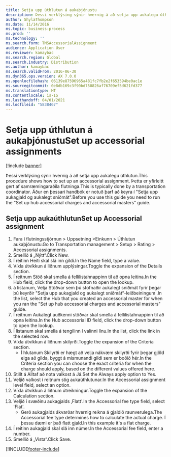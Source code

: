 ```yaml
---
title: Setja upp úthlutun á aukaþjónustu
description: Þessi verklýsing sýnir hvernig á að setja upp aukalegu úthlutun.
author: ShylaThompson
ms.date: 11/14/2016
ms.topic: business-process
ms.prod: ''
ms.technology: ''
ms.search.form: TMSAccessorialAssignment
audience: Application User
ms.reviewer: kamaybac
ms.search.region: Global
ms.search.industry: Distribution
ms.author: kamaybac
ms.search.validFrom: 2016-06-30
ms.dyn365.ops.version: AX 7.0.0
ms.openlocfilehash: 06139e87596965a481fc7fb2e2f653594be0ac1e
ms.sourcegitcommit: 0e8db169c3f90bd750826af76709ef5d621fd377
ms.translationtype: HT
ms.contentlocale: is-IS
ms.lasthandoff: 04/01/2021
ms.locfileid: "5838467"
---
```

# <a name="set-up-accessorial-assignments"></a><span data-ttu-id="1026a-103">Setja upp úthlutun á aukaþjónustu</span><span class="sxs-lookup"><span data-stu-id="1026a-103">Set up accessorial assignments</span></span>

[!include [banner](../../includes/banner.md)]

<span data-ttu-id="1026a-104">Þessi verklýsing sýnir hvernig á að setja upp aukalegu úthlutun.</span><span class="sxs-lookup"><span data-stu-id="1026a-104">This procedure shows how to set up an accessorial assignment.</span></span> <span data-ttu-id="1026a-105">Þetta er yfirleitt gert af samræmingaraðila flutninga.</span><span class="sxs-lookup"><span data-stu-id="1026a-105">This is typically done by a transportation coordinator.</span></span> <span data-ttu-id="1026a-106">Áður en þessari handbók er notuð þarf að keyra í "Setja upp aukagjald og aukalegt sniðmát".</span><span class="sxs-lookup"><span data-stu-id="1026a-106">Before you use this guide you need to run the "Set up hub accessorial charges and accessorial masters" guide.</span></span>


## <a name="set-up-accessorial-assignment"></a><span data-ttu-id="1026a-107">Setja upp aukaúthlutun</span><span class="sxs-lookup"><span data-stu-id="1026a-107">Set up Accessorial assignment</span></span>
1. <span data-ttu-id="1026a-108">Fara í flutningsstjórnun > Uppsetning >Einkunn > Úthlutun aukaþjónustu.</span><span class="sxs-lookup"><span data-stu-id="1026a-108">Go to Transportation management > Setup > Rating > Accessorial assignments.</span></span>
2. <span data-ttu-id="1026a-109">Smellið á „Nýtt“.</span><span class="sxs-lookup"><span data-stu-id="1026a-109">Click New.</span></span>
3. <span data-ttu-id="1026a-110">Í reitinn Heiti skal slá inn gildi.</span><span class="sxs-lookup"><span data-stu-id="1026a-110">In the Name field, type a value.</span></span>
4. <span data-ttu-id="1026a-111">Víxla útvíkkun á liðnum upplýsingar.</span><span class="sxs-lookup"><span data-stu-id="1026a-111">Toggle the expansion of the Details section.</span></span>
5. <span data-ttu-id="1026a-112">Í reitnum Stöð skal smella á fellilistahnappinn til að opna leitina.</span><span class="sxs-lookup"><span data-stu-id="1026a-112">In the Hub field, click the drop-down button to open the lookup.</span></span>
6. <span data-ttu-id="1026a-113">á listanum, Velja Stöðvar sem þú stofnaðir aukalegt sniðmát fyrir þegar þú keyrðir "Setja upp aukagjald og aukalegt sniðmát“-leiðbeiningum .</span><span class="sxs-lookup"><span data-stu-id="1026a-113">In the list, select the Hub that you created an accessorial master for when you ran the "Set up hub accessorial charges and accessorial masters" guide.</span></span> 
7. <span data-ttu-id="1026a-114">Í reitnum Aukalegt auðkenni stöðvar skal smella á fellilistahnappinn til að opna leitina.</span><span class="sxs-lookup"><span data-stu-id="1026a-114">In the Hub accessorial ID field, click the drop-down button to open the lookup.</span></span>
8. <span data-ttu-id="1026a-115">Í listanum skal smella á tengilinn í valinni línu.</span><span class="sxs-lookup"><span data-stu-id="1026a-115">In the list, click the link in the selected row.</span></span>
9. <span data-ttu-id="1026a-116">Víxla útvíkkun á liðnum skilyrði.</span><span class="sxs-lookup"><span data-stu-id="1026a-116">Toggle the expansion of the Criteria section.</span></span>
    * <span data-ttu-id="1026a-117">Í hlutanum Skilyrði er hægt að velja nákvæm skilyrði fyrir þegar gjöld eiga að gilda, byggt á mismunandi gildi sem er boðið hér.</span><span class="sxs-lookup"><span data-stu-id="1026a-117">In the Criteria section you can choose the exact criteria for when the charge should apply, based on the different values offered here.</span></span>  
10. <span data-ttu-id="1026a-118">Stillt á Alltaf að nota valkost á Já.</span><span class="sxs-lookup"><span data-stu-id="1026a-118">Set the Always apply option to Yes.</span></span>
11. <span data-ttu-id="1026a-119">Veljið valkost í reitnum stig aukaúthlutunar.</span><span class="sxs-lookup"><span data-stu-id="1026a-119">In the Accessorial assignment level field, select an option.</span></span>
12. <span data-ttu-id="1026a-120">Víxla útvíkkun á liðnum útreikningur.</span><span class="sxs-lookup"><span data-stu-id="1026a-120">Toggle the expansion of the Calculation section.</span></span>
13. <span data-ttu-id="1026a-121">Veljið í svæðinu aukagjalds ‚Flatt'.</span><span class="sxs-lookup"><span data-stu-id="1026a-121">In the Accessorial fee type field, select 'Flat'.</span></span>
    * <span data-ttu-id="1026a-122">Gerð aukagjalds ákvarðar hvernig reikna á gjaldið raunverulega.</span><span class="sxs-lookup"><span data-stu-id="1026a-122">The Accessorial fee type determines how to calculate the actual charge.</span></span> <span data-ttu-id="1026a-123">Í þessu dæmi er það flatt gjald.</span><span class="sxs-lookup"><span data-stu-id="1026a-123">In this example it's a flat charge.</span></span>  
14. <span data-ttu-id="1026a-124">Í reitinn aukagjald skal slá inn númer.</span><span class="sxs-lookup"><span data-stu-id="1026a-124">In the Accessorial fee field, enter a number.</span></span>
15. <span data-ttu-id="1026a-125">Smellið á „Vista“.</span><span class="sxs-lookup"><span data-stu-id="1026a-125">Click Save.</span></span>



[!INCLUDE[footer-include](../../../includes/footer-banner.md)]